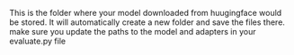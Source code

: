 This is the folder where your model downloaded from huugingface would be stored.
It will automatically create a new folder and save the files there. make sure you update the paths to the model and adapters in your evaluate.py file
